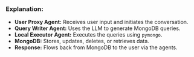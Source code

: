 
### Explanation:
- **User Proxy Agent:** Receives user input and initiates the conversation.
- **Query Writer Agent:** Uses the LLM to generate MongoDB queries.
- **Local Executor Agent:** Executes the queries using `pymongo`.
- **MongoDB:** Stores, updates, deletes, or retrieves data.
- **Response:** Flows back from MongoDB to the user via the agents.

